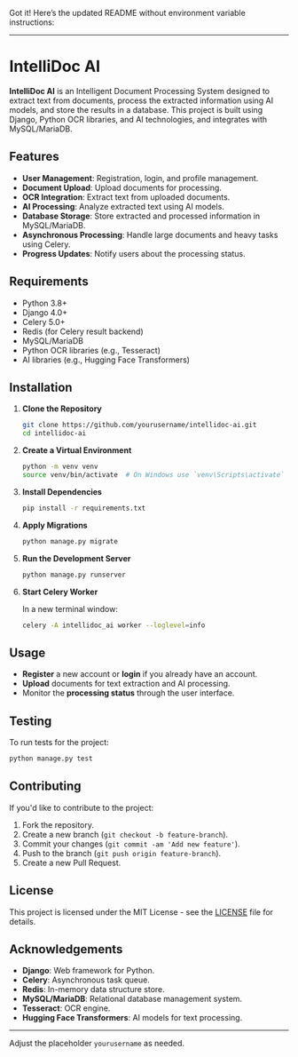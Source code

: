 Got it! Here’s the updated README without environment variable instructions:

---

# IntelliDoc AI

**IntelliDoc AI** is an Intelligent Document Processing System designed to extract text from documents, process the extracted information using AI models, and store the results in a database. This project is built using Django, Python OCR libraries, and AI technologies, and integrates with MySQL/MariaDB.

## Features

- **User Management**: Registration, login, and profile management.
- **Document Upload**: Upload documents for processing.
- **OCR Integration**: Extract text from uploaded documents.
- **AI Processing**: Analyze extracted text using AI models.
- **Database Storage**: Store extracted and processed information in MySQL/MariaDB.
- **Asynchronous Processing**: Handle large documents and heavy tasks using Celery.
- **Progress Updates**: Notify users about the processing status.

## Requirements

- Python 3.8+
- Django 4.0+
- Celery 5.0+
- Redis (for Celery result backend)
- MySQL/MariaDB
- Python OCR libraries (e.g., Tesseract)
- AI libraries (e.g., Hugging Face Transformers)

## Installation

1. **Clone the Repository**

   ```bash
   git clone https://github.com/yourusername/intellidoc-ai.git
   cd intellidoc-ai
   ```

2. **Create a Virtual Environment**

   ```bash
   python -m venv venv
   source venv/bin/activate  # On Windows use `venv\Scripts\activate`
   ```

3. **Install Dependencies**

   ```bash
   pip install -r requirements.txt
   ```

4. **Apply Migrations**

   ```bash
   python manage.py migrate
   ```

5. **Run the Development Server**

   ```bash
   python manage.py runserver
   ```

6. **Start Celery Worker**

   In a new terminal window:

   ```bash
   celery -A intellidoc_ai worker --loglevel=info
   ```

## Usage

- **Register** a new account or **login** if you already have an account.
- **Upload** documents for text extraction and AI processing.
- Monitor the **processing status** through the user interface.

## Testing

To run tests for the project:

```bash
python manage.py test
```

## Contributing

If you'd like to contribute to the project:

1. Fork the repository.
2. Create a new branch (`git checkout -b feature-branch`).
3. Commit your changes (`git commit -am 'Add new feature'`).
4. Push to the branch (`git push origin feature-branch`).
5. Create a new Pull Request.

## License

This project is licensed under the MIT License - see the [LICENSE](LICENSE) file for details.

## Acknowledgements

- **Django**: Web framework for Python.
- **Celery**: Asynchronous task queue.
- **Redis**: In-memory data structure store.
- **MySQL/MariaDB**: Relational database management system.
- **Tesseract**: OCR engine.
- **Hugging Face Transformers**: AI models for text processing.

---

Adjust the placeholder `yourusername` as needed.
